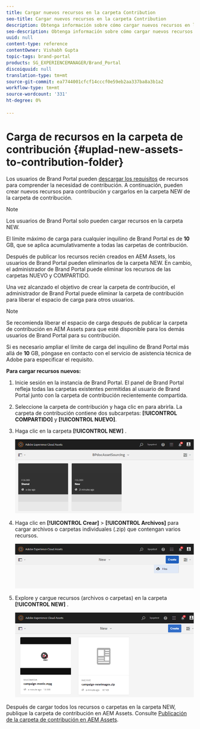 ```yaml
---
title: Cargar nuevos recursos en la carpeta Contribution
seo-title: Cargar nuevos recursos en la carpeta Contribution
description: Obtenga información sobre cómo cargar nuevos recursos en la carpeta de contribución de Brand Portal.
seo-description: Obtenga información sobre cómo cargar nuevos recursos en la carpeta de contribución de Brand Portal.
uuid: null
content-type: reference
contentOwner: Vishabh Gupta
topic-tags: brand-portal
products: SG_EXPERIENCEMANAGER/Brand_Portal
discoiquuid: null
translation-type: tm+mt
source-git-commit: ea7744001cfcf14cccf0e59eb2aa337ba8a3b1a2
workflow-type: tm+mt
source-wordcount: '331'
ht-degree: 0%

---
```



# Carga de recursos en la carpeta de contribución {#uplad-new-assets-to-contribution-folder}

Los usuarios de Brand Portal pueden [descargar los requisitos](brand-portal-download-asset-requirements.md) de recursos para comprender la necesidad de contribución.
A continuación, pueden crear nuevos recursos para contribución y cargarlos en la carpeta NEW de la carpeta de contribución.

>[!NOTE]
>
>Los usuarios de Brand Portal solo pueden cargar recursos en la carpeta NEW.
>
>El límite máximo de carga para cualquier inquilino de Brand Portal es de **10** GB, que se aplica acumulativamente a todas las carpetas de contribución.


Después de publicar los recursos recién creados en AEM Assets, los usuarios de Brand Portal pueden eliminarlos de la carpeta NEW. En cambio, el administrador de Brand Portal puede eliminar los recursos de las carpetas NUEVO y COMPARTIDO.

Una vez alcanzado el objetivo de crear la carpeta de contribución, el administrador de Brand Portal puede eliminar la carpeta de contribución para liberar el espacio de carga para otros usuarios.

>[!NOTE]
>
>Se recomienda liberar el espacio de carga después de publicar la carpeta de contribución en AEM Assets para que esté disponible para los demás usuarios de Brand Portal para su contribución.
>
>Si es necesario ampliar el límite de carga del inquilino de Brand Portal más allá de **10** GB, póngase en contacto con el servicio de asistencia técnica de Adobe para especificar el requisito.


**Para cargar recursos nuevos:**

1. Inicie sesión en la instancia de Brand Portal.
El panel de Brand Portal refleja todas las carpetas existentes permitidas al usuario de Brand Portal junto con la carpeta de contribución recientemente compartida.

1. Seleccione la carpeta de contribución y haga clic en para abrirla. La carpeta de contribución contiene dos subcarpetas: **[!UICONTROL COMPARTIDO]** y **[!UICONTROL NUEVO]**.

1. Haga clic en la carpeta **[!UICONTROL NEW]** .

   ![](assets/upload-new-assets1.png)

1. Haga clic en **[!UICONTROL Crear]** > **[!UICONTROL Archivos]** para cargar archivos o carpetas individuales (.zip) que contengan varios recursos.

   ![](assets/upload-new-assets2.png)

1. Explore y cargue recursos (archivos o carpetas) en la carpeta **[!UICONTROL NEW]** .

   ![](assets/upload-new-assets3.png)

Después de cargar todos los recursos o carpetas en la carpeta NEW, publique la carpeta de contribución en AEM Assets. Consulte [Publicación de la carpeta de contribución en AEM Assets](brand-portal-publish-contribution-folder-to-aem-assets.md).